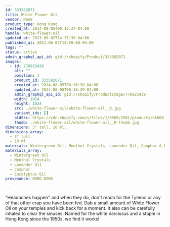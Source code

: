 ```yaml
---
id: 333582071
title: White Flower Oil
vendor: None
product_type: Hong Kong
created_at: 2014-08-05T00:16:37-04:00
handle: white-flower-oil
updated_at: 2023-08-02T14:37:39-04:00
published_at: 2011-06-02T14:59:00-04:00
tags: ""
status: active
admin_graphql_api_id: gid://shopify/Product/333582071
images:
  - id: 776925439
    alt: ""
    position: 1
    product_id: 333582071
    created_at: 2014-08-05T00:16:39-04:00
    updated_at: 2014-08-05T00:16:39-04:00
    admin_graphql_api_id: gid://shopify/ProductImage/776925439
    width: 1024
    height: 1024
    src: ./white-flower-oil/white-flower-oil__0.jpg
    variant_ids: []
    oldSrc: https://cdn.shopify.com/s/files/1/0589/2901/products/hk009.jpeg?v=1407212199
    thumb: ./white-flower-oil/white-flower-oil__0-thumb.jpg
dimensions: 3" tall, 10 ml.
dimensions_array:
  - 3" tall
  - 10 ml.
materials: Wintergreen Oil, Menthol Crystals, Lavender Oil, Camphor & Eucalyptus Oil
materials_array:
  - Wintergreen Oil
  - Menthol Crystals
  - Lavender Oil
  - Camphor
  - Eucalyptus Oil
provenance: HONG KONG

---
```


"Headaches happen" and when they do, don't reach for the Tylenol or any of that other crap you have been fed. Dab a small amount of White Flower Oil on your temples and kick back for a moment. It also can be carefully inhaled to clear the sinuses. Named for the white narcissus and a staple in Hong Kong since the 1950s, we find it works!